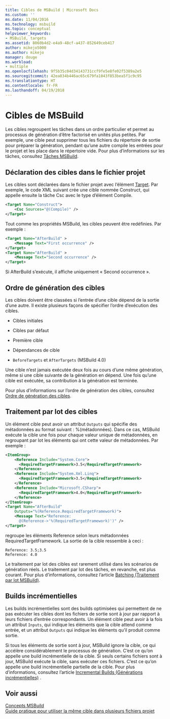 ```yaml
---
title: Cibles de MSBuild | Microsoft Docs
ms.custom: ''
ms.date: 11/04/2016
ms.technology: msbuild
ms.topic: conceptual
helpviewer_keywords:
- MSBuild, targets
ms.assetid: 8060b4d2-e4a9-48cf-a437-852649ceb417
author: mikejo5000
ms.author: mikejo
manager: douge
ms.workload:
- multiple
ms.openlocfilehash: 9f5b35c04d34143731ccf9fe5e8fe02f5389a2e5
ms.sourcegitcommit: 42ea834b446ac65c679fa1043f853bea5f1c9c95
ms.translationtype: HT
ms.contentlocale: fr-FR
ms.lasthandoff: 04/19/2018
---
```

# <a name="msbuild-targets"></a>Cibles de MSBuild
Les cibles regroupent les tâches dans un ordre particulier et permet au processus de génération d’être factorisé en unités plus petites. Par exemple, une cible peut supprimer tous les fichiers du répertoire de sortie pour préparer la génération, pendant qu’une autre compile les entrées pour le projet et les place dans le répertoire vide. Pour plus d’informations sur les tâches, consultez [Tâches MSBuild](../msbuild/msbuild-tasks.md).  
  
## <a name="declaring-targets-in-the-project-file"></a>Déclaration des cibles dans le fichier projet  
 Les cibles sont déclarées dans le fichier projet avec l’élément [Target](../msbuild/target-element-msbuild.md). Par exemple, le code XML suivant crée une cible nommée Construct, qui appelle ensuite la tâche Csc avec le type d’élément Compile.  
  
```xml  
<Target Name="Construct">  
    <Csc Sources="@(Compile)" />  
</Target>  
```  
  
 Tout comme les propriétés MSBuild, les cibles peuvent être redéfinies. Par exemple :  
  
```xml  
<Target Name="AfterBuild" >  
    <Message Text="First occurrence" />  
</Target>  
<Target Name="AfterBuild" >  
    <Message Text="Second occurrence" />  
</Target>  
```  
  
 Si AfterBuild s’exécute, il affiche uniquement « Second occurrence ».  
  
## <a name="target-build-order"></a>Ordre de génération des cibles  
 Les cibles doivent être classées si l’entrée d’une cible dépend de la sortie d’une autre. Il existe plusieurs façons de spécifier l’ordre d’exécution des cibles.  
  
-   Cibles initiales  
  
-   Cibles par défaut  
  
-   Première cible  
  
-   Dépendances de cible  
  
-   `BeforeTargets` et `AfterTargets` (MSBuild 4.0)  
  
 Une cible n’est jamais exécutée deux fois au cours d’une même génération, même si une cible suivante de la génération en dépend. Une fois qu’une cible est exécutée, sa contribution à la génération est terminée.  
  
 Pour plus d’informations sur l’ordre de génération des cibles, consultez [Ordre de génération des cibles](../msbuild/target-build-order.md).  
  
## <a name="target-batching"></a>Traitement par lot des cibles  
 Un élément cible peut avoir un attribut `Outputs` qui spécifie des métadonnées au format suivant : %(métadonnées). Dans ce cas, MSBuild exécute la cible une fois pour chaque valeur unique de métadonnées, en regroupant par lot les éléments qui ont cette valeur de métadonnées. Par exemple :  
  
```xml  
<ItemGroup>  
    <Reference Include="System.Core">  
      <RequiredTargetFramework>3.5</RequiredTargetFramework>  
    </Reference>  
    <Reference Include="System.Xml.Linq">  
      <RequiredTargetFramework>3.5</RequiredTargetFramework>  
    </Reference>  
    <Reference Include="Microsoft.CSharp">  
      <RequiredTargetFramework>4.0</RequiredTargetFramework>  
    </Reference>  
</ItemGroup>  
<Target Name="AfterBuild"  
    Outputs="%(Reference.RequiredTargetFramework)">  
    <Message Text="Reference:  
      @(Reference->'%(RequiredTargetFramework)')" />  
</Target>  
```  
  
 regroupe les éléments Reference selon leurs métadonnées RequiredTargetFramework. La sortie de la cible ressemble à ceci :  
  
```  
Reference: 3.5;3.5  
Reference: 4.0  
```  
  
 Le traitement par lot des cibles est rarement utilisé dans les scénarios de génération réels. Le traitement par lot des tâches, en revanche, est plus courant. Pour plus d’informations, consultez l’article [Batching (Traitement par lot MSBuild)](../msbuild/msbuild-batching.md).  
  
## <a name="incremental-builds"></a>Builds incrémentielles  
 Les builds incrémentielles sont des builds optimisées qui permettent de ne pas exécuter les cibles dont les fichiers de sortie sont à jour par rapport à leurs fichiers d’entrée correspondants. Un élément cible peut avoir à la fois un attribut `Inputs`, qui indique les éléments que la cible attend comme entrée, et un attribut `Outputs` qui indique les éléments qu’il produit comme sortie.  
  
 Si tous les éléments de sortie sont à jour, MSBuild ignore la cible, ce qui accélère considérablement le processus de génération. C’est ce qu’on appelle une build incrémentielle de la cible. Si seuls certains fichiers sont à jour, MSBuild exécute la cible, sans exécuter ces fichiers. C’est ce qu’on appelle une build incrémentielle partielle de la cible. Pour plus d’informations, consultez l’article [Incremental Builds (Générations incrémentielles)](../msbuild/incremental-builds.md) .  
  
## <a name="see-also"></a>Voir aussi  
 [Concepts MSBuild](../msbuild/msbuild-concepts.md)   
 [Guide pratique pour utiliser la même cible dans plusieurs fichiers projet](../msbuild/how-to-use-the-same-target-in-multiple-project-files.md)